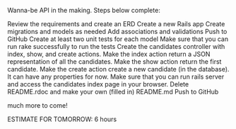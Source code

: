Wanna-be API in the making. Steps below complete:

Review the requirements and create an ERD
Create a new Rails app
Create migrations and models as needed
Add associations and validations
Push to GitHub
Create at least two unit tests for each model
Make sure that you can run rake successfully to run the tests
Create the candidates controller with index, show, and create actions.
Make the index action return a JSON representation of all the candidates.
Make the show action return the first candidate.
Make the create action create a new candidate (in the database). It can have any properties for now.
Make sure that you can run rails server and access the candidates index page in your browser.
Delete README.rdoc and make your own (filled in) README.md
Push to GitHub

much more to come!

ESTIMATE FOR TOMORROW: 6 hours
